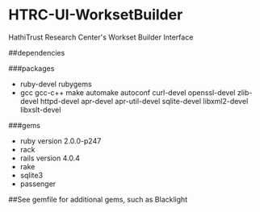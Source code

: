 HTRC-UI-WorksetBuilder
======================
HathiTrust Research Center's Workset Builder Interface

##dependencies

###packages
<ul>
<li>ruby-devel rubygems</li>
<li>gcc gcc-c++ make automake autoconf curl-devel openssl-devel zlib-devel httpd-devel apr-devel apr-util-devel sqlite-devel libxml2-devel libxslt-devel</li>
</ul>
###gems
<ul>
<li>ruby version 2.0.0-p247</li>
<li>rack</li>
<li>rails version 4.0.4</li>
<li>rake</li>
<li>sqlite3</li>
<li>passenger</li>
</ul>

##See gemfile for additional gems, such as Blacklight